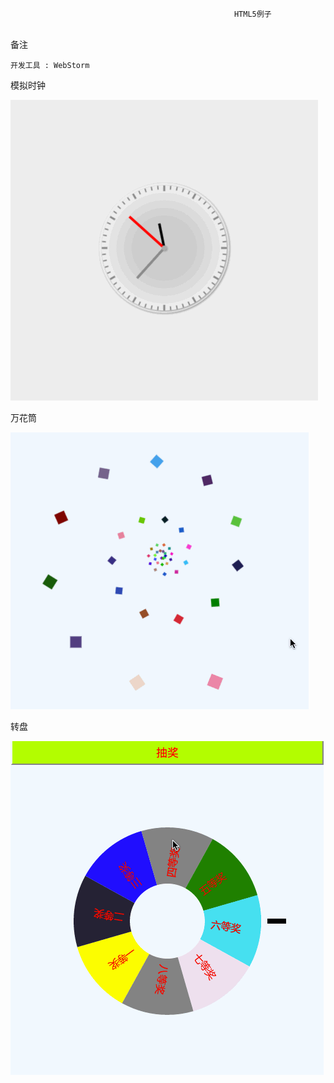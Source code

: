                                                       HTML5例子
<br>
备注

    开发工具 : WebStorm

模拟时钟

  ![](https://raw.githubusercontent.com/AlbertXYZ/HTML5/master/Images/timer.gif)

万花筒

  ![](https://raw.githubusercontent.com/AlbertXYZ/HTML5/master/Images/wht.gif) 
  
转盘

  ![](https://raw.githubusercontent.com/AlbertXYZ/HTML5/master/Images/ZP.gif) 


